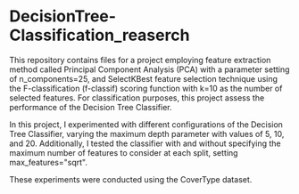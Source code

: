 # DecisionTree-Classification_reaserch

This repository contains files for a project employing feature extraction method called Principal Component Analysis (PCA) with a parameter setting of n_components=25, and SelectKBest feature selection technique using the F-classification (f-classif) scoring function with k=10 as the number of selected features. For classification purposes, this project assess the performance of the Decision Tree Classifier.

In this project, I experimented with different configurations of the Decision Tree Classifier, varying the maximum depth parameter with values of 5, 10, and 20. Additionally, I tested the classifier with and without specifying the maximum number of features to consider at each split, setting max_features="sqrt".

These experiments were conducted using the CoverType dataset.

